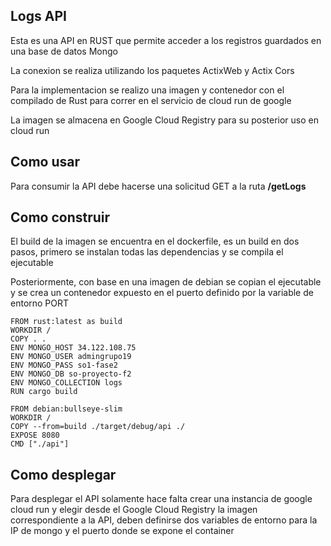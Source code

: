 ## Logs API
Esta es una API en RUST que permite acceder a los registros guardados en una base de datos Mongo

La conexion se realiza utilizando los paquetes ActixWeb y Actix Cors

Para la implementacion se realizo una imagen y contenedor con el compilado de Rust para correr en el servicio de cloud run de google

La imagen se almacena en Google Cloud Registry para su posterior uso en cloud run

## Como usar

Para consumir la API debe hacerse una solicitud GET a la ruta **/getLogs**


## Como construir 
El build de la imagen se encuentra en el dockerfile, es un build en dos pasos, primero se instalan todas las dependencias y se compila el ejecutable

Posteriormente, con base en una imagen de debian se copian el ejecutable y se crea un contenedor expuesto en el puerto definido por la variable de entorno PORT

```docker
FROM rust:latest as build
WORKDIR /
COPY . .
ENV MONGO_HOST 34.122.108.75
ENV MONGO_USER admingrupo19
ENV MONGO_PASS so1-fase2
ENV MONGO_DB so-proyecto-f2
ENV MONGO_COLLECTION logs
RUN cargo build

FROM debian:bullseye-slim
WORKDIR /
COPY --from=build ./target/debug/api ./
EXPOSE 8080
CMD ["./api"]
```

## Como desplegar

Para desplegar el API solamente hace falta crear una instancia de google cloud run y elegir desde el Google Cloud Registry la imagen correspondiente a la API, deben definirse dos variables de entorno para la IP de mongo y el puerto donde se expone el container